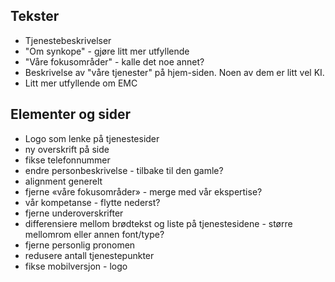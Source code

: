 ## Tekster
- Tjenestebeskrivelser
- "Om synkope" - gjøre litt mer utfyllende
- "Våre fokusområder" - kalle det noe annet?
- Beskrivelse av "våre tjenester" på hjem-siden. Noen av dem er litt vel KI.
- Litt mer utfyllende om EMC
## Elementer og sider
- Logo som lenke på tjenestesider
- ny overskrift på side
- fikse telefonnummer
- endre personbeskrivelse - tilbake til den gamle?
- alignment generelt
- fjerne «våre fokusområder» - merge med vår ekspertise?
- vår kompetanse - flytte nederst?
- fjerne underoverskrifter
- differensiere mellom brødtekst og liste på tjenestesidene - større mellomrom eller annen font/type?
- fjerne personlig pronomen
- redusere antall tjenestepunkter
- fikse mobilversjon - logo
